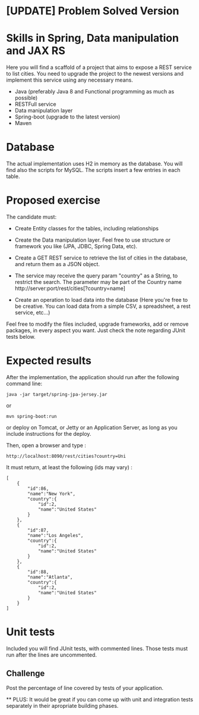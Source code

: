 # [UPDATE] Problem Solved Version


# Skills in Spring, Data manipulation and JAX RS
Here you will find a scaffold of a project that aims to expose a REST service to list cities.
You need to upgrade the project to the newest versions and implement this service using any necessary means.

- Java (preferably Java 8 and Functional programming as much as possible)
- RESTFull service
- Data manipulation layer
- Spring-boot (upgrade to the latest version)
- Maven

# Database
The actual implementation uses H2 in memory as the database. You will find also the scripts 
for MySQL. The scripts insert a few entries in each table.

# Proposed exercise
The candidate must:
- Create Entity classes for the tables, including relationships
- Create the Data manipulation layer. Feel free to use structure or framework you like (JPA, JDBC, Spring Data, etc).
- Create a GET REST service to retrieve the list of cities in the database, and return them as a JSON object.
- The service may receive the query param "country" as a String, to restrict the search. The parameter may be part of the Country name
   http://server:port/rest/cities[?country=name]

- Create an operation to load data into the database (Here you're free to be creative. You can load data from a simple CSV, a spreadsheet, a rest service, etc...)

Feel free to modify the files included, upgrade frameworks, add or remove packages, in every aspect you want. Just check the note regarding JUnit tests below.

# Expected results
After the implementation, the application should run after the following command line:

	java -jar target/spring-jpa-jersey.jar
    
or 

    mvn spring-boot:run
    
or deploy on Tomcat, or Jetty or an Application Server, as long as you include instructions for the deploy.


Then, open a browser and type :

    http://localhost:8090/rest/cities?country=Uni


It must return, at least the following (ids may vary) :

    [
        {
            "id":86,
            "name":"New York",
            "country":{
                "id":2,
                "name":"United States"
            }
        },
        {
            "id":87,
            "name":"Los Angeles",
            "country":{
                "id":2,
                "name":"United States"
            }
        },
        {
            "id":88,
            "name":"Atlanta",
            "country":{
                "id":2,
                "name":"United States"
            }
        }
    ]


# Unit tests

Included you will find JUnit tests, with commented lines. Those tests must run after the lines
are uncommented. 

## Challenge

Post the percentage of line covered by tests of your application.


** PLUS: It would be great if you can come up with unit and integration tests separately in their apropriate building phases.
